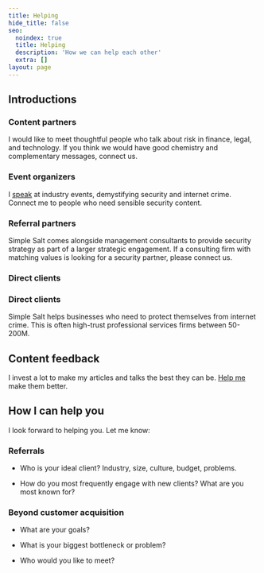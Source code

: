 ```yaml
---
title: Helping
hide_title: false
seo:
  noindex: true
  title: Helping
  description: 'How we can help each other'
  extra: []
layout: page
---
```



## Introductions

### Content partners

I would like to meet thoughtful people who talk about risk in finance, legal, and technology. If you think we would have good chemistry and complementary messages, connect us.

### Event organizers

I [speak](/speaking/) at industry events, demystifying security and internet crime. Connect me to people who need sensible security content.

### Referral partners

Simple Salt comes alongside management consultants to provide security strategy as part of a larger strategic engagement. If a consulting firm with matching values is looking for a security partner, please connect us.

### Direct clients
### Direct clients

Simple Salt helps businesses who need to protect themselves from internet crime. This is often high-trust professional services firms between 50-200M.

## Content feedback

I invest a lot to make my articles and talks the best they can be. [Help me](/help-content) make them better.

## How I can help you

I look forward to helping you. Let me know:

### Referrals

 - Who is your ideal client? Industry, size, culture, budget, problems.

 - How do you most frequently engage with new clients? What are you most known for?

### Beyond customer acquisition

- What are your goals?

- What is your biggest bottleneck or problem?

 - Who would you like to meet?
